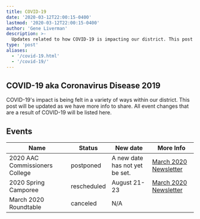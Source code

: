 ```yaml
---
title: COVID-19
date: '2020-03-12T22:00:15-0400'
lastmod: '2020-03-12T22:00:15-0400'
author: 'Gene Liverman'
description: >-
  Updates related to how COVID-19 is impacting our district. This post will be updated as new info comes in.
type: 'post'
aliases:
  - '/covid-19.html'
  - '/covid-19/'
---
```


## COVID-19 aka Coronavirus Disease 2019

COVID-19's impact is being felt in a variety of ways within our district. This post will be updated as we have more info to share. All event changes that are a result of COVID-19 will be listed here.

## Events

| Name                           | Status      | New date                       | More Info                  |
|--------------------------------|-------------|--------------------------------|----------------------------|
| 2020 AAC Commissioners College | postponed   | A new date has not yet be set. | [March 2020 Newsletter][1] |
| 2020 Spring Camporee           | rescheduled | August 21-23                   | [March 2020 Newsletter][1] |
| March 2020 Roundtable          | canceled    | N/A                            |                            |

[1]: /newsletter/2020-03-11-newsletter/